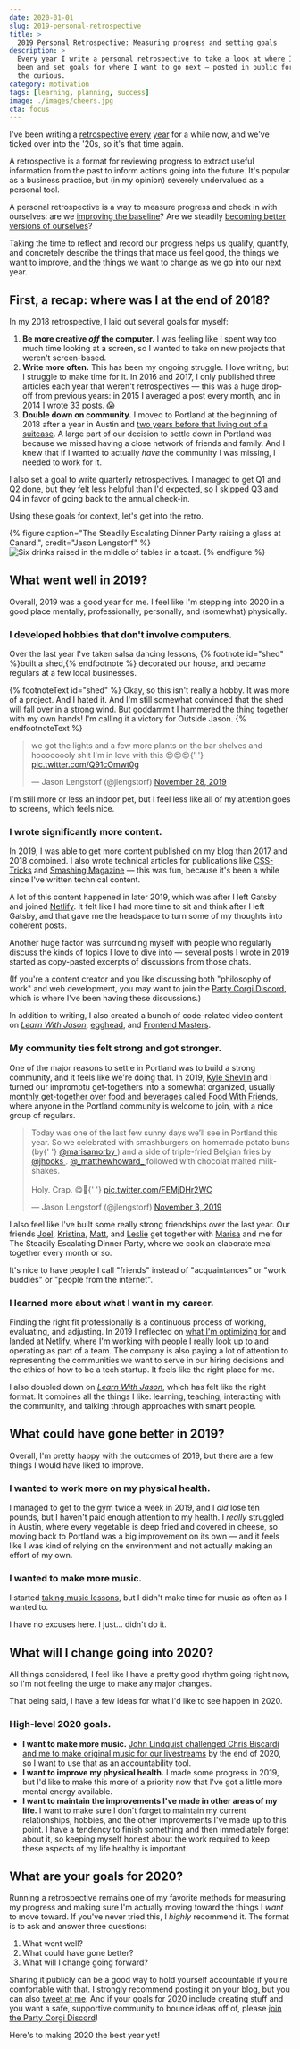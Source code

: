 ```yaml
---
date: 2020-01-01
slug: 2019-personal-retrospective
title: >
  2019 Personal Retrospective: Measuring progress and setting goals
description: >
  Every year I write a personal retrospective to take a look at where I've 
  been and set goals for where I want to go next — posted in public for 
  the curious.
category: motivation
tags: [learning, planning, success]
image: ./images/cheers.jpg
cta: focus
---
```


I've been writing a [retrospective](https://lengstorf.com/2016-personal-retrospective/) [every](/2017-personal-retrospective/) [year](/2018-personal-retrospective/) for a while now, and we've ticked over into the '20s, so it's that time again.

A retrospective is a format for reviewing progress to extract useful information from the past to inform actions going into the future. It's popular as a business practice, but (in my opinion) severely undervalued as a personal tool.

A personal retrospective is a way to measure progress and check in with ourselves: are we [improving the baseline](/baseline/)? Are we steadily [becoming better versions of ourselves](/keeping-score/)?

Taking the time to reflect and record our progress helps us qualify, quantify, and concretely describe the things that made us feel good, the things we want to improve, and the things we want to change as we go into our next year.

## First, a recap: where was I at the end of 2018?

In my 2018 retrospective, I laid out several goals for myself:

1. **Be more creative _off_ the computer.** I was feeling like I spent way too much time looking at a screen, so I wanted to take on new projects that weren't screen-based.
2. **Write more often.** This has been my ongoing struggle. I love writing, but I struggle to make time for it. In 2016 and 2017, I only published three articles each year that weren't retrospectives — this was a huge drop-off from previous years: in 2015 I averaged a post every month, and in 2014 I wrote 33 posts. 😱
3. **Double down on community.** I moved to Portland at the beginning of 2018 after a year in Austin and [two years before that living out of a suitcase](https://lengstorf.com/two-years-in-airbnbs/). A large part of our decision to settle down in Portland was because we missed having a close network of friends and family. And I knew that if I wanted to actually _have_ the community I was missing, I needed to work for it.

I also set a goal to write quarterly retrospectives. I managed to get Q1 and Q2 done, but they felt less helpful than I'd expected, so I skipped Q3 and Q4 in favor of going back to the annual check-in.

Using these goals for context, let's get into the retro.

{% figure
  caption="The Steadily Escalating Dinner Party raising a glass at Canard.",
  credit="Jason Lengstorf"
%}
  ![Six drinks raised in the middle of tables in a toast.](images/cheers.jpg)
{% endfigure %}

## What went well in 2019?

Overall, 2019 was a good year for me. I feel like I'm stepping into 2020 in a good place mentally, professionally, personally, and (somewhat) physically.

### I developed hobbies that don't involve computers.

Over the last year I've taken salsa dancing lessons, {% footnote id="shed" %}built a shed,{% endfootnote %} decorated our house, and became regulars at a few local businesses.

{% footnoteText id="shed" %}
  Okay, so this isn't really a hobby. It was more of a project. And I hated it. And I'm still somewhat convinced that the shed will fall over in a strong wind. But goddammit I hammered the thing together with my own hands! I'm calling it a victory for Outside Jason.
{% endfootnoteText %}

<blockquote class="twitter-tweet">
  <p lang="en" dir="ltr">
    we got the lights and a few more plants on the bar shelves and hoooooooly
    shit I'm in love with this 😍😍😍{' '}
    <a href="https://t.co/Q91cOmwt0g">
      pic.twitter.com/Q91cOmwt0g
    </a>
  </p>
  — Jason Lengstorf (@jlengstorf) <a href="https://twitter.com/jlengstorf/status/1199936561640431617">November 28, 2019</a>
</blockquote><script async src="https://platform.twitter.com/widgets.js" charset="utf-8"></script> 

I'm still more or less an indoor pet, but I feel less like all of my attention goes to screens, which feels nice.

### I wrote significantly more content.

In 2019, I was able to get more content published on my blog than 2017 and 2018 combined. I also wrote technical articles for publications like [CSS-Tricks](https://css-tricks.com/how-to-modify-nodes-in-an-abstract-syntax-tree/) and [Smashing Magazine](https://www.smashingmagazine.com/2019/12/dynamic-async-functionality-jamsstack-websites/) — this was fun, because it's been a while since I've written technical content.

A lot of this content happened in later 2019, which was after I left Gatsby and joined [Netlify](https://www.netlify.com/?utm_source=lengstorf-com&utm_medium=2019-retro-jl&utm_campaign=devex). It felt like I had more time to sit and think after I left Gatsby, and that gave me the headspace to turn some of my thoughts into coherent posts.

Another huge factor was surrounding myself with people who regularly discuss the kinds of topics I love to dive into — several posts I wrote in 2019 started as copy-pasted excerpts of discussions from those chats.

(If you're a content creator and you like discussing both "philosophy of work" and web development, you may want to join the [Party Corgi Discord](https://jason.af/pcn), which is where I've been having these discussions.)

In addition to writing, I also created a bunch of code-related video content on _[Learn With Jason](https://www.learnwithjason.dev/)_, [egghead](https://egghead.io/instructors/jason-lengstorf), and [Frontend Masters](https://frontendmasters.com/teachers/jason-lengstorf/).

### My community ties felt strong and got stronger.

One of the major reasons to settle in Portland was to build a strong community, and it feels like we're doing that. In 2019, [Kyle Shevlin](https://kyleshevlin.com/) and I turned our impromptu get-togethers into a somewhat organized, usually [monthly get-together over food and beverages called Food With Friends](https://tinyletter.com/foodwithfriends), where anyone in the Portland community is welcome to join, with a nice group of regulars.

<blockquote class="twitter-tweet">
  <p lang="en" dir="ltr">
    Today was one of the last few sunny days we’ll see in Portland this year. So
    we celebrated with smashburgers on homemade potato buns (by{' '}
    <a href="https://twitter.com/marisamorby">
      @marisamorby
    </a>
    ) and a side of triple-fried Belgian fries by <a href="https://twitter.com/jhooks">
      @jhooks
    </a>. <a href="https://twitter.com/_matthewhoward_">
      @_matthewhoward_
    </a> followed with chocolat malted milkshakes.
    <br />
    <br />
    Holy. Crap. 😋🤤{' '}
    <a href="https://t.co/FEMjDHr2WC">
      pic.twitter.com/FEMjDHr2WC
    </a>
  </p>
  — Jason Lengstorf (@jlengstorf) <a href="https://twitter.com/jlengstorf/status/1190826187943104512">November 3, 2019</a>
</blockquote>

I also feel like I've built some really strong friendships over the last year. Our friends [Joel](https://twitter.com/jhooks), [Kristina](https://twitter.com/visualempathy), [Matt](https://twitter.com/_matthewhoward_), and [Leslie](https://twitter.com/lwaara) get together with [Marisa](https://twitter.com/marisamorby) and me for The Steadily Escalating Dinner Party, where we cook an elaborate meal together every month or so.

It's nice to have people I call "friends" instead of "acquaintances" or "work buddies" or "people from the internet".

### I learned more about what I want in my career.

Finding the right fit professionally is a continuous process of working, evaluating, and adjusting. In 2019 I reflected on [what I'm optimizing for](/what-are-you-optimizing-for/) and landed at Netlify, where I'm working with people I really look up to and operating as part of a team. The company is also paying a lot of attention to representing the communities we want to serve in our hiring decisions and the ethics of how to be a tech startup. It feels like the right place for me.

I also doubled down on _[Learn With Jason](https://www.learnwithjason.dev/)_, which has felt like the right format. It combines all the things I like: learning, teaching, interacting with the community, and talking through approaches with smart people.

## What could have gone better in 2019?

Overall, I'm pretty happy with the outcomes of 2019, but there are a few things I would have liked to improve.

### I wanted to work more on my physical health.

I managed to get to the gym twice a week in 2019, and I _did_ lose ten pounds, but I haven't paid enough attention to my health. I _really_ struggled in Austin, where every vegetable is deep fried and covered in cheese, so moving back to Portland was a big improvement on its own — and it feels like I was kind of relying on the environment and not actually making an effort of my own.

### I wanted to make more music.

I started [taking music lessons](https://www.learnwithjason.dev/make-a-beat-from-scratch-in-logic-pro-x), but I didn't make time for music as often as I wanted to.

I have no excuses here. I just... didn't do it.

## What will I change going into 2020?

All things considered, I feel like I have a pretty good rhythm going right now, so I'm not feeling the urge to make any major changes.

That being said, I have a few ideas for what I'd like to see happen in 2020.

### High-level 2020 goals.

- **I want to make more music.** [John Lindquist challenged Chris Biscardi and me to make original music for our livestreams](https://twitter.com/johnlindquist/status/1190028068481572864) by the end of 2020, so I want to use that as an accountability tool.
- **I want to improve my physical health.** I made some progress in 2019, but I'd like to make this more of a priority now that I've got a little more mental energy available.
- **I want to maintain the improvements I've made in other areas of my life.** I want to make sure I don't forget to maintain my current relationships, hobbies, and the other improvements I've made up to this point. I have a tendency to finish something and then immediately forget about it, so keeping myself honest about the work required to keep these aspects of my life healthy is important.

## What are your goals for 2020?

Running a retrospective remains one of my favorite methods for measuring my progress and making sure I'm actually moving toward the things I _want_ to move toward. If you've never tried this, I _highly_ recommend it. The format is to ask and answer three questions:

1. What went well?
2. What could have gone better?
3. What will I change going forward?

Sharing it publicly can be a good way to hold yourself accountable if you're comfortable with that. I strongly recommend posting it on your blog, but you can also [tweet at me](https://twitter.com/jlengstorf). And if your goals for 2020 include creating stuff and you want a safe, supportive community to bounce ideas off of, please [join the Party Corgi Discord](https://jason.af/pcn)!

Here's to making 2020 the best year yet!
